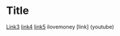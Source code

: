 # Title
[Link3](www.youtube.com)
[link4](http://twitch.tv)
[link5](ilovemoney)
ilovemoney
[link]
(youtube)
[]()